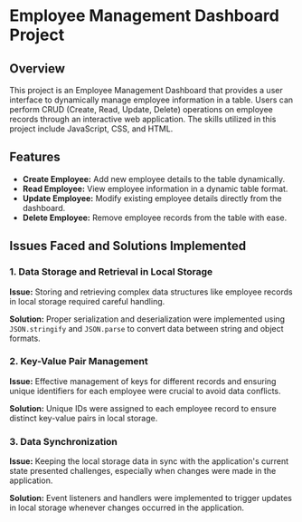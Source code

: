 # Employee Management Dashboard Project

## Overview

This project is an Employee Management Dashboard that provides a user interface to dynamically manage employee information in a table. Users can perform CRUD (Create, Read, Update, Delete) operations on employee records through an interactive web application. The skills utilized in this project include JavaScript, CSS, and HTML.

## Features

- **Create Employee:** Add new employee details to the table dynamically.
- **Read Employee:** View employee information in a dynamic table format.
- **Update Employee:** Modify existing employee details directly from the dashboard.
- **Delete Employee:** Remove employee records from the table with ease.

## Issues Faced and Solutions Implemented

### 1. **Data Storage and Retrieval in Local Storage**

**Issue:** Storing and retrieving complex data structures like employee records in local storage required careful handling.

**Solution:** Proper serialization and deserialization were implemented using `JSON.stringify` and `JSON.parse` to convert data between string and object formats.

### 2. **Key-Value Pair Management**

**Issue:** Effective management of keys for different records and ensuring unique identifiers for each employee were crucial to avoid data conflicts.

**Solution:** Unique IDs were assigned to each employee record to ensure distinct key-value pairs in local storage.

### 3. **Data Synchronization**

**Issue:** Keeping the local storage data in sync with the application's current state presented challenges, especially when changes were made in the application.

**Solution:** Event listeners and handlers were implemented to trigger updates in local storage whenever changes occurred in the application.

